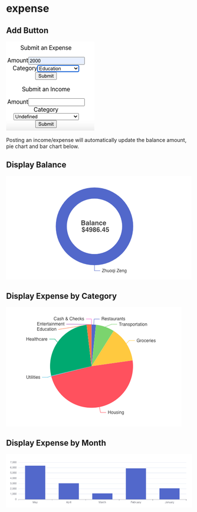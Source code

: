 # expense

## Add Button
![add_button](https://raw.githubusercontent.com/adarestart/expense/main/images/add_form.png)

Posting an income/expense will automatically update the balance amount, pie chart and bar chart below.

## Display Balance 
![balance](https://raw.githubusercontent.com/adarestart/expense/main/images/balance_chart.png)

## Display Expense by Category 
![pie_chart](https://raw.githubusercontent.com/adarestart/expense/main/images/pie_chart.png)

## Display Expense by Month
![bar_chart](https://raw.githubusercontent.com/adarestart/expense/main/images/bar_chart.png)
